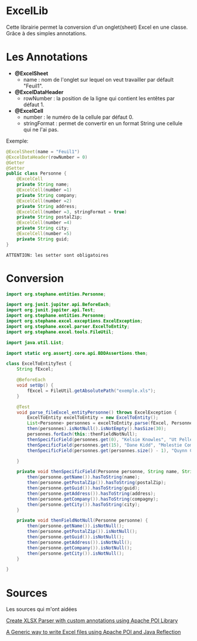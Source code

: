 # ExcelLib
Cette librairie permet la conversion d'un onglet(sheet) Excel en une classe.
Grâce à des simples annotations.

# Les Annotations

- **@ExcelSheet**
  - name : nom de l'onglet sur lequel on veut travailler par défault "Feuil1".
- **@ExcelDataHeader**
  - rowNumber : la position de la ligne qui contient les entêtes par défaut 1.
- **@ExcelCell**
  - number : le numéro de la cellule par défaut 0.
  - stringFormat : permet de convertir en un format String une cellule qui ne l'ai pas.
  
Exemple:
```java 
@ExcelSheet(name = "Feuil1")
@ExcelDataHeader(rowNumber = 0)
@Getter
@Setter
public class Personne {
    @ExcelCell
    private String name;
    @ExcelCell(number =1)
    private String company;
    @ExcelCell(number =2)
    private String address;
    @ExcelCell(number =3, stringFormat = true)
    private String postalZip;
    @ExcelCell(number =4)
    private String city;
    @ExcelCell(number =5)
    private String guid;
}
```

`ATTENTION: les setter sont obligatoires`

# Conversion

```java
import org.stephane.entities.Personne;

import org.junit.jupiter.api.BeforeEach;
import org.junit.jupiter.api.Test;
import org.stephane.entities.Personne;
import org.stephane.excel.exceptions.ExcelException;
import org.stephane.excel.parser.ExcelToEntity;
import org.stephane.excel.tools.FileUtil;

import java.util.List;

import static org.assertj.core.api.BDDAssertions.then;

class ExcelToEntityTest {
    String fExcel;

    @BeforeEach
    void setUp() {
        fExcel = FileUtil.getAbsolutePath("exemple.xls");
    }

    @Test
    void parse_fileExcel_entityPersonne() throws ExcelException {
        ExcelToEntity excelToEntity = new ExcelToEntity();
        List<Personne> personnes = excelToEntity.parse(fExcel, Personne.class);
        then(personnes).isNotNull().isNotEmpty().hasSize(30);
        personnes.forEach(this::thenFieldNotNull);
        thenSpecificField(personnes.get(0), "Kelsie Knowles", "Ut Pellentesque Eget Inc.", "P.O. Box 206, 4536 In Road", "62860.0", "Saint-Louis", "1503737E-17EF-4B3E-3B9F-3B73863350DB");
        thenSpecificField(personnes.get(15), "Dane Kidd", "Molestie Company", "P.O. Box 208, 3812 Dolor, Rd.", "62824.0", "Limoges", "6EC185EB-3185-4C5E-413E-E45DDB4CA6FF");
        thenSpecificField(personnes.get(personnes.size() - 1), "Quynn Cox", "Bibendum Sed Associates", "Ap #868-4434 Eget Rd.", "21858.0", "Boulogne-sur-Mer", "CAE76A63-DA3C-09D7-7B11-C9DBA9FA310A");

    }

    private void thenSpecificField(Personne personne, String name, String compagny, String address, String postalZip, String city, String guid) {
        then(personne.getName()).hasToString(name);
        then(personne.getPostalZip()).hasToString(postalZip);
        then(personne.getGuid()).hasToString(guid);
        then(personne.getAddress()).hasToString(address);
        then(personne.getCompany()).hasToString(compagny);
        then(personne.getCity()).hasToString(city);
    }

    private void thenFieldNotNull(Personne personne) {
        then(personne.getName()).isNotNull();
        then(personne.getPostalZip()).isNotNull();
        then(personne.getGuid()).isNotNull();
        then(personne.getAddress()).isNotNull();
        then(personne.getCompany()).isNotNull();
        then(personne.getCity()).isNotNull();
    }

}
```

# Sources
Les sources qui m'ont aidées

[Create XLSX Parser with custom annotations using Apache POI Library](https://frontbackend.com/java/create-xlsx-parser-with-custom-annotations-using-apache-poi-library)

[A Generic way to write Excel files using Apache POI and Java Reflection](https://medium.com/javarevisited/a-generic-approach-to-write-excel-using-apache-poi-17a1dfd4b98e)
